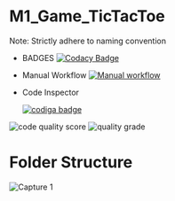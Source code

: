 # M1_Game_TicTacToe
Note: Strictly adhere to naming convention


* BADGES
[![Codacy Badge](https://app.codacy.com/project/badge/Grade/5f7c4842da554b6ab7484ca195bab5ac)](https://www.codacy.com/gh/Vaibhavpatil19/M1_Game_TicTacToe/dashboard?utm_source=github.com&amp;utm_medium=referral&amp;utm_content=Vaibhavpatil19/M1_Game_TicTacToe&amp;utm_campaign=Badge_Grade)

* Manual Workflow 
[![Manual workflow](https://github.com/Vaibhavpatil19/M1_Game_TicTacToe/actions/workflows/manual.yml/badge.svg?branch=main)](https://github.com/Vaibhavpatil19/M1_Game_TicTacToe/actions/workflows/manual.yml)

* Code Inspector

  <a href="https://app.codiga.io/public/user/github/Vaibhavpatil19">
   <img src="https://api.codiga.io/public/badge/user/github/Vaibhavpatil19?style=light" alt="codiga badge" />
</a>

![code quality score](https://api.codiga.io/project/29974/status/svg)
![quality grade](https://api.codiga.io/project/29974/score/svg)

# Folder Structure
![Capture 1](https://user-images.githubusercontent.com/94240954/143281623-168bfa9f-5798-488a-a8a4-f555b726b31a.JPG)
